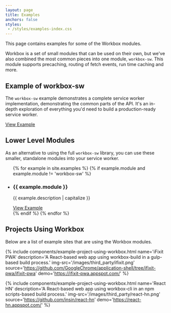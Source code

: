 ```yaml
---
layout: page
title: Examples
anchors: false
styles:
 - /styles/examples-index.css
---
```


This page contains examples for some of the Workbox modules.

Workbox is a set of small modules that can be used on their own, but we've
also combined the most common pieces into one module, `workbox-sw`. This module
supports precaching, routing of fetch events, run time caching and more.

## Example of workbox-sw

The `workbox-sw` example demonstrates a complete service worker
implementation, demonstrating the common parts of the API. It's an in-depth
exploration of everything you'd need to build a production-ready service worker.

<a href="/examples/workbox-sw/" class="btn">View Example</a>

## Lower Level Modules

As an alternative to using the full `workbox-sw` library, you can use these
smaller, standalone modules into your service worker.

<ul class="example-index__lower-level-modules-list">
{% for example in site.examples %}
  {% if example.module and example.module != 'workbox-sw' %}
    <li>
      <h3>{{ example.module }}</h3>
      <p>{{ example.description | capitalize }}</p>
      <a href="{{ example.url }}" class="btn">View Example</a>
    </li>
  {% endif %}
{% endfor %}
</ul>

## Projects Using Workbox

Below are a list of example sites that are using the Workbox modules.

{% include components/example-project-using-workbox.html
   name='iFixit PWA'
   description='A React-based web app using workbox-build in a gulp-based build process.'
   img-src='/images/third_party/ifixit.png'
   source='https://github.com/GoogleChrome/application-shell/tree/ifixit-pwa/ifixit-pwa'
   demo='https://ifixit-pwa.appspot.com/'
%}

{% include components/example-project-using-workbox.html
   name='React HN'
   description='A React-based web app using workbox-cli in an npm scripts-based build process.'
   img-src='/images/third_party/react-hn.png'
   source='https://github.com/insin/react-hn'
   demo='https://react-hn.appspot.com/'
%}
